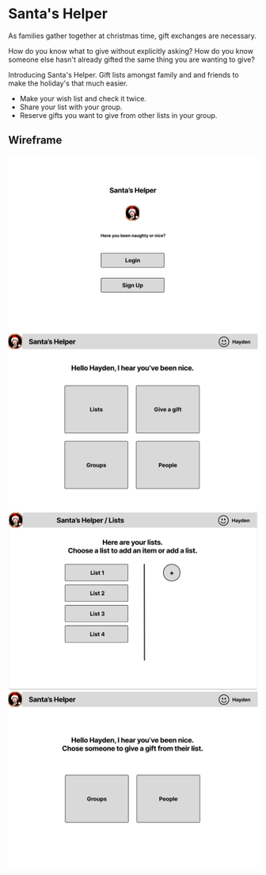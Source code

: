 # Santa's Helper

As families gather together at christmas time, gift exchanges are necessary.

How do you know what to give without explicitly asking? How do you know someone else hasn't already gifted the same thing you are wanting to give?

Introducing Santa's Helper. Gift lists amongst family and and friends to make the holiday's that much easier.

- Make your wish list and check it twice.
- Share your list with your group.
- Reserve gifts you want to give from other lists in your group.

## Wireframe

![Login](Login.png)
![Home Page](HomePage.png)
![Lists](Lists.png)
![People](People.png)